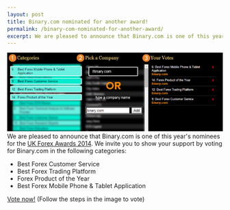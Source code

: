 ```yaml
---
layout: post
title: Binary.com nominated for another award!
permalink: /binary-com-nominated-for-another-award/
excerpt: We are pleased to announce that Binary.com is one of this year's nominees for the UK Forex Awards 2014.
---
```


![](/post_images/7799451_orig.jpg)
We are pleased to announce that Binary.com is one of this year's nominees for the [UK Forex Awards 2014](http://info.binary.com/ukfxaward14). We invite you to show your support by voting for Binary.com in the following categories:

* Best Forex Customer Service
* Best Forex Trading Platform
* Forex Product of the Year
* Best Forex Mobile Phone & Tablet Application


[Vote now!](http://info.binary.com/ukfxaward14) (Follow the steps in the image to vote)
